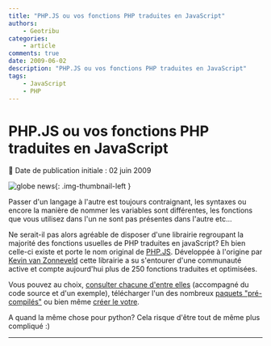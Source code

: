 ```yaml
---
title: "PHP.JS ou vos fonctions PHP traduites en JavaScript"
authors:
    - Geotribu
categories:
    - article
comments: true
date: 2009-06-02
description: "PHP.JS ou vos fonctions PHP traduites en JavaScript"
tags:
    - JavaScript
    - PHP
---
```


# PHP.JS ou vos fonctions PHP traduites en JavaScript

:calendar: Date de publication initiale : 02 juin 2009

![globe news](https://cdn.geotribu.fr/img/internal/icons-rdp-news/world.png){: .img-thumbnail-left }

Passer d'un langage à l'autre est toujours contraignant, les syntaxes ou encore la manière de nommer les variables sont différentes, les fonctions que vous utilisez dans l'un ne sont pas présentes dans l'autre etc...

Ne serait-il pas alors agréable de disposer d'une librairie regroupant la majorité des fonctions usuelles de PHP traduites en javaScript? Eh bien celle-ci existe et porte le nom original de [PHP.JS](http://phpjs.org/). Développée à l'origine par [Kevin van Zonneveld](http://kevin.vanzonneveld.net/about/) cette librairie a su s'entourer d'une communauté active et compte aujourd'hui plus de 250 fonctions traduites et optimisées.

Vous pouvez au choix, [consulter chacune d'entre elles](http://phpjs.org/functions/index) (accompagné du code source et d'un exemple), télécharger l'un des nombreux [paquets "pré-compilés"](http://phpjs.org/packages/index) ou bien même [créer le votre](http://phpjs.org/packages/configure).

A quand la même chose pour python? Cela risque d'être tout de même plus compliqué :)

----

<!-- geotribu:authors-block -->
